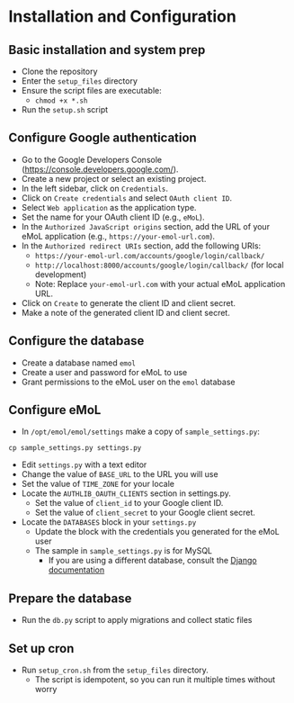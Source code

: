 # Installation and Configuration

## Basic installation and system prep
* Clone the repository
* Enter the `setup_files` directory
* Ensure the script files are executable: 
    * `chmod +x *.sh`
* Run the `setup.sh` script

## Configure Google authentication
* Go to the Google Developers Console (https://console.developers.google.com/).
* Create a new project or select an existing project.
* In the left sidebar, click on `Credentials`.
* Click on `Create credentials` and select `OAuth client ID`.
* Select `Web application` as the application type.
* Set the name for your OAuth client ID (e.g., `eMoL`).
* In the `Authorized JavaScript origins` section, add the URL of your eMoL application (e.g., `https://your-emol-url.com`).
* In the `Authorized redirect URIs` section, add the following URIs:
    * `https://your-emol-url.com/accounts/google/login/callback/`
    * `http://localhost:8000/accounts/google/login/callback/` (for local development)
    * Note: Replace `your-emol-url.com` with your actual eMoL application URL.
* Click on `Create` to generate the client ID and client secret.
* Make a note of the generated client ID and client secret.

## Configure the database
* Create a database named `emol`
* Create a user and password for eMoL to use
* Grant permissions to the eMoL user on the `emol` database

## Configure eMoL
* In `/opt/emol/emol/settings` make a copy of `sample_settings.py`:
```
cp sample_settings.py settings.py
```
* Edit `settings.py` with a text editor
* Change the value of `BASE_URL` to the URL you will use
* Set the value of `TIME_ZONE` for your locale
* Locate the `AUTHLIB_OAUTH_CLIENTS` section in settings.py.
    * Set the value of `client_id` to your Google client ID.
    * Set the value of `client_secret` to your Google client secret.
* Locate the `DATABASES` block in your `settings.py`
    * Update the block with the credentials you generated for the eMoL user
    * The sample in `sample_settings.py` is for MySQL
        * If you are using a different database, consult the [Django documentation](https://docs.djangoproject.com/en/4.2/ref/settings/#databases )
  

## Prepare the database
* Run the `db.py` script to apply migrations and collect static files

## Set up cron
* Run `setup_cron.sh` from the `setup_files` directory.
    * The script is idempotent, so you can run it multiple times without worry